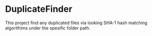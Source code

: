 # DuplicateFinder
This project find any duplicated files via looking SHA-1 hash matching algorithims under the spesific folder path. 
